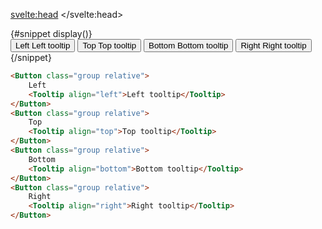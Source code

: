 <script>
  import Button from '$lib/button/button.svelte';
  import Tooltip from '$lib/tooltip/tooltip.svelte';
	import Mdsvex from '$lib/highlight/mdsvex.svelte';
</script>

<svelte:head>
	<title>Svelte Components - Tooltip</title>
	<meta name="description" content="Svelte-Components" />
</svelte:head>

<Mdsvex title="Tooltip" url="https://github.com/Zalcherei/svelte-components/tree/main/src/lib/tooltip">
{#snippet display()}
<div class="flex gap-2">
	<Button class="group relative">
		Left
		<Tooltip align="left">Left tooltip</Tooltip>
	</Button>
	<Button class="group relative">
		Top
		<Tooltip align="top">Top tooltip</Tooltip>
	</Button>
	<Button class="group relative">
		Bottom
		<Tooltip align="bottom">Bottom tooltip</Tooltip>
	</Button>
	<Button class="group relative">
		Right
		<Tooltip align="right">Right tooltip</Tooltip>
	</Button>
</div>
{/snippet}

```html
<Button class="group relative">
	Left
	<Tooltip align="left">Left tooltip</Tooltip>
</Button>
<Button class="group relative">
	Top
	<Tooltip align="top">Top tooltip</Tooltip>
</Button>
<Button class="group relative">
	Bottom
	<Tooltip align="bottom">Bottom tooltip</Tooltip>
</Button>
<Button class="group relative">
	Right
	<Tooltip align="right">Right tooltip</Tooltip>
</Button>
```
</Mdsvex>
